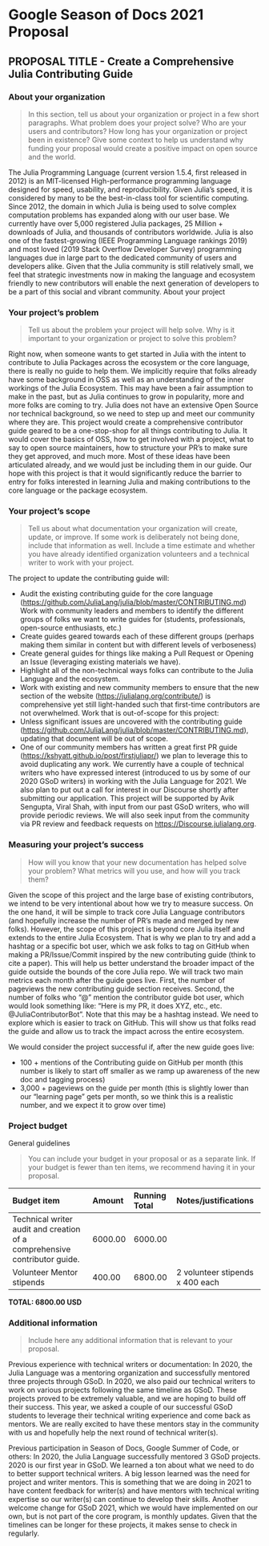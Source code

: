 # Google Season of Docs 2021 Proposal

## PROPOSAL TITLE - Create a Comprehensive Julia Contributing Guide

### About your organization

> In this section, tell us about your organization or project in a few short paragraphs. What problem does your project solve? Who are your users and contributors? How long has your organization or project been in existence? Give some context to help us understand why funding your proposal would create a positive impact on open source and the world.

The Julia Programming Language (current version 1.5.4, first released in 2012) is an MIT-licensed High-performance programming language designed for speed, usability, and reproducibility. Given Julia’s speed, it is considered by many to be the best-in-class tool for scientific computing. Since 2012, the domain in which Julia is being used to solve complex computation problems has expanded along with our user base. We currently have over 5,000 registered Julia packages, 25 Million + downloads of Julia, and thousands of contributors worldwide. Julia is also one of the fastest-growing (IEEE Programming Language rankings 2019) and most loved (2019 Stack Overflow Developer Survey) programming languages due in large part to the dedicated community of users and developers alike. Given that the Julia community is still relatively small, we feel that strategic investments now in making the language and ecosystem friendly to new contributors will enable the next generation of developers to be a part of this social and vibrant community.
About your project

### Your project’s problem

> Tell us about the problem your project will help solve. Why is it important to your organization or project to solve this problem?

Right now, when someone wants to get started in Julia with the intent to contribute to Julia Packages across the ecosystem or the core language, there is really no guide to help them. We implicitly require that folks already have some background in OSS as well as an understanding of the inner workings of the Julia Ecosystem. This may have been a fair assumption to make in the past, but as Julia continues to grow in popularity, more and more folks are coming to try. Julia does not have an extensive Open Source nor technical background, so we need to step up and meet our community where they are. This project would create a comprehensive contributor guide geared to be a one-stop-shop for all things contributing to Julia. It would cover the basics of OSS, how to get involved with a project, what to say to open source maintainers, how to structure your PR’s to make sure they get approved, and much more. Most of these ideas have been articulated already, and we would just be including them in our guide. Our hope with this project is that it would significantly reduce the barrier to entry for folks interested in learning Julia and making contributions to the core language or the package ecosystem.

### Your project’s scope

> Tell us about what documentation your organization will create, update, or improve. If some work is deliberately not being done, include that information as well. Include a time estimate and whether you have already identified organization volunteers and a technical writer to work with your project.

The project to update the contributing guide will:

- Audit the existing contributing guide for the core language (https://github.com/JuliaLang/julia/blob/master/CONTRIBUTING.md)
 Work with community leaders and members to identify the different groups of folks we want to write guides for (students, professionals, open-source enthusiasts, etc.)
- Create guides geared towards each of these different groups (perhaps making them similar in content but with different levels of verboseness)
- Create general guides for things like making a Pull Request or Opening an Issue (leveraging existing materials we have).
- Highlight all of the non-technical ways folks can contribute to the Julia Language and the ecosystem.
- Work with existing and new community members to ensure that the new section of the website (https://julialang.org/contribute/) is comprehensive yet still light-handed such that first-time contributors are not overwhelmed.
 Work that is out-of-scope for this project:
- Unless significant issues are uncovered with the contributing guide (https://github.com/JuliaLang/julia/blob/master/CONTRIBUTING.md), updating that document will be out of scope.
- One of our community members has written a great first PR guide (https://kshyatt.github.io/post/firstjuliapr/) we plan to leverage this to avoid duplicating any work.
 We currently have a couple of technical writers who have expressed interest (introduced to us by some of our 2020 GSoD writers) in working with the Julia Language for 2021. We also plan to put out a call for interest in our Discourse shortly after submitting our application. This project will be supported by Avik Sengupta, Viral Shah, with input from our past GSoD writers, who will provide periodic reviews. We will also seek input from the community via PR review and feedback requests on https://Discourse.julialang.org.

### Measuring your project’s success

> How will you know that your new documentation has helped solve your problem? What metrics will you use, and how will you track them?

Given the scope of this project and the large base of existing contributors, we intend to be very intentional about how we try to measure success. On the one hand, it will be simple to track core Julia Language contributors (and hopefully increase the number of PR’s made and merged by new folks). However, the scope of this project is beyond core Julia itself and extends to the entire Julia Ecosystem. That is why we plan to try and add a hashtag or a specific bot user, which we ask folks to tag on GitHub when making a PR/Issue/Commit inspired by the new contributing guide (think to cite a paper). This will help us better understand the broader impact of the guide outside the bounds of the core Julia repo.
We will track two main metrics each month after the guide goes live. First, the number of pageviews the new contributing guide section receives. Second, the number of folks who “@” mention the contributor guide bot user, which would look something like: “Here is my PR, it does XYZ, etc., etc. @JuliaContributorBot”. Note that this may be a hashtag instead. We need to explore which is easier to track on GitHub. This will show us that folks read the guide and allow us to track the impact across the entire ecosystem.

We would consider the project successful if, after the new guide goes live:

- 100 + mentions of the Contributing guide on GitHub per month (this number is likely to start off smaller as we ramp up awareness of the new doc and tagging process)
- 3,000 + pageviews on the guide per month (this is slightly lower than our “learning page” gets per month, so we think this is a realistic number, and we expect it to grow over time)

### Project budget

General guidelines

> You can include your budget in your proposal or as a separate link. If your budget is fewer than ten items, we recommend having it in your proposal.

| Budget item | Amount | Running Total | Notes/justifications |
| :------------------------------------------------------------------------ | :------ | :------------ | :------------------------------ |
| Technical writer audit and creation of a comprehensive contributor guide. | 6000.00 | 6000.00 |
| Volunteer Mentor stipends | 400.00 | 6800.00 | 2 volunteer stipends x 400 each |

**TOTAL: 6800.00 USD**

### Additional information

> Include here any additional information that is relevant to your proposal.

Previous experience with technical writers or documentation: In 2020, the Julia Language was a mentoring organization and successfully mentored three projects through GSoD. In 2020, we also paid our technical writers to work on various projects following the same timeline as GSoD. These projects proved to be extremely valuable, and we are hoping to build off their success. This year, we asked a couple of our successful GSoD students to leverage their technical writing experience and come back as mentors. We are really excited to have these mentors stay in the community with us and hopefully help the next round of technical writer(s).

Previous participation in Season of Docs, Google Summer of Code, or others: In 2020, the Julia Language successfully mentored 3 GSoD projects. 2020 is our first year in GSoD. We learned a ton about what we need to do to better support technical writers. A big lesson learned was the need for project and writer mentors. This is something that we are doing in 2021 to have content feedback for writer(s) and have mentors with technical writing expertise so our writer(s) can continue to develop their skills. Another welcome change for GSoD 2021, which we would have implemented on our own, but is not part of the core program, is monthly updates. Given that the timelines can be longer for these projects, it makes sense to check in regularly.

